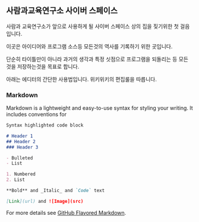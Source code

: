 ## 사람과교육연구소 사이버 스페이스

사람과 교육연구소가 앞으로 사용하게 될 사이버 스페이스 상의 집을 짖기위한 첫 걸음입니다.

이곳은 아이디어와 프로그램 소스등 모든것의 역사를 기록하기 위한 곳입니다.

단순히 타이틀만이 아니라 과거의 생각과 특정 싯점으로 프로그램을 되돌리는 등 모든 것을 저장하는것을 목표로 합니다.

아래는 에디터의 간단한 사용법입니다. 위키위키의 편집룰을 따릅니다.

### Markdown

Markdown is a lightweight and easy-to-use syntax for styling your writing. It includes conventions for

```markdown
Syntax highlighted code block

# Header 1
## Header 2
### Header 3

- Bulleted
- List

1. Numbered
2. List

**Bold** and _Italic_ and `Code` text

[Link](url) and ![Image](src)
```

For more details see [GitHub Flavored Markdown](https://guides.github.com/features/mastering-markdown/).


